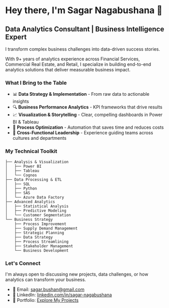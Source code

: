 # Hey there, I'm Sagar Nagabushana 👋

## Data Analytics Consultant | Business Intelligence Expert

I transform complex business challenges into data-driven success stories.

With 9+ years of analytics experience across Financial Services, Commercial Real Estate, and Retail, I specialize in building end-to-end analytics solutions that deliver measurable business impact.

### What I Bring to the Table

- 📊 **Data Strategy & Implementation** - From raw data to actionable insights
- 🔍 **Business Performance Analytics** - KPI frameworks that drive results
- 📈 **Visualization & Storytelling** - Clear, compelling dashboards in Power BI & Tableau
- 🚀 **Process Optimization** - Automation that saves time and reduces costs
- 💼 **Cross-Functional Leadership** - Experience guiding teams across cultures and departments

### My Technical Toolkit

```
├── Analysis & Visualization
│   ├── Power BI
│   ├── Tableau
│   └── Cognos
├── Data Processing & ETL
│   ├── SQL
│   ├── Python
│   ├── SAS
│   └── Azure Data Factory
├── Advanced Analytics
│   ├── Statistical Analysis
│   ├── Predictive Modeling
│   └── Customer Segmentation
└── Business Strategy
    ├── Process Improvement
    ├── Supply Demand Management
    ├── Strategic Planning
    ├── Data Strategy
    ├── Process Streamlining
    ├── Stakeholder Management
    └── Business Development
```

### Let's Connect

I'm always open to discussing new projects, data challenges, or how analytics can transform your business.

- 📧 Email: sagar.bushan@gmail.com
- 💼 LinkedIn: [linkedin.com/in/sagar-nagabushana](https://www.linkedin.com/in/sagar-nagabushana)
- 📁 Portfolio: [Explore My Projects](https://github.com/sagar-bushan/sagar-bushan.github.io)
